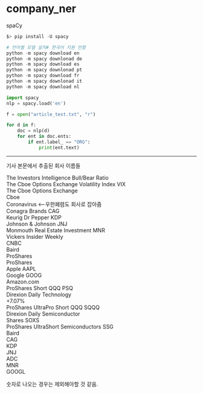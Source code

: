 # company_ner



spaCy 

```python
$> pip install -U spacy

# 언어별 모델 설치# 한국어 지원 안함 
python -m spacy download en
python -m spacy downlonad de
python -m spacy download es
python -m spacy downlonad pt
python -m spacy download fr
python -m spacy downlonad it
python -m spacy download nl


```


```python
import spacy
nlp = spacy.load('en')

f = open("article_test.txt", "r")

for d in f:
    doc = nlp(d)
    for ent in doc.ents:
        if ent.label_ == "ORG":
            print(ent.text)
```
---
기사 본문에서 추출된 회사 이름들

The Investors Intelligence Bull/Bear Ratio  
The Cboe Options Exchange Volatility Index VIX  
The Cboe Options Exchange  
Cboe  
Coronavirus <--우한폐렴도 회사로 잡아줌  
Conagra Brands CAG  
Keurig Dr Pepper KDP  
Johnson & Johnson JNJ  
Monmouth Real Estate Investment MNR  
Vickers Insider Weekly  
CNBC  
Baird  
ProShares  
ProShares  
Apple AAPL  
Google GOOG  
Amazon.com  
ProShares Short QQQ PSQ  
Direxion Daily Technology  
+7.07%  
ProShares UltraPro Short QQQ SQQQ  
Direxion Daily Semiconductor  
Shares SOXS  
ProShares UltraShort Semiconductors SSG  
Baird  
CAG  
KDP  
JNJ  
ADC  
MNR  
GOOGL  
  
숫자로 나오는 경우는 제외해야할 것 같음.  
